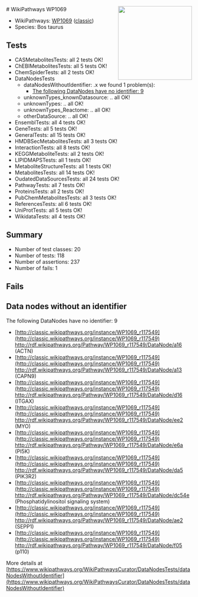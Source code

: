 <img style="float: right; width: 200px" src="https://upload.wikimedia.org/wikipedia/commons/thumb/8/83/Wplogo_with_text_500.png/640px-Wplogo_with_text_500.png" />
# WikiPathways WP1069

* WikiPathways: [WP1069](https://wikipathways.org/pathways/WP1069) ([classic](https://classic.wikipathways.org/instance/WP1069))
* Species: Bos taurus
## Tests
* CASMetabolitesTests: all 2 tests OK!
* ChEBIMetabolitesTests: all 5 tests OK!
* ChemSpiderTests: all 2 tests OK!
* DataNodesTests
    * dataNodesWithoutIdentifier: .x we found 1 problem(s):
        * [The following DataNodes have no identifier: 9](#d2d32fa8)
    * unknownTypes_knownDatasource: .. all OK!
    * unknownTypes: .. all OK!
    * unknownTypes_Reactome: .. all OK!
    * otherDataSource: .. all OK!
* EnsemblTests: all 4 tests OK!
* GeneTests: all 5 tests OK!
* GeneralTests: all 15 tests OK!
* HMDBSecMetabolitesTests: all 3 tests OK!
* InteractionTests: all 8 tests OK!
* KEGGMetaboliteTests: all 2 tests OK!
* LIPIDMAPSTests: all 1 tests OK!
* MetaboliteStructureTests: all 1 tests OK!
* MetabolitesTests: all 14 tests OK!
* OudatedDataSourcesTests: all 24 tests OK!
* PathwayTests: all 7 tests OK!
* ProteinsTests: all 2 tests OK!
* PubChemMetabolitesTests: all 3 tests OK!
* ReferencesTests: all 6 tests OK!
* UniProtTests: all 5 tests OK!
* WikidataTests: all 4 tests OK!


## Summary

* Number of test classes: 20
* Number of tests: 118
* Number of assertions: 237
* Number of fails: 1

## Fails

<a name="d2d32fa8" />

## Data nodes without an identifier

The following DataNodes have no identifier: 9

* [http://classic.wikipathways.org/instance/WP1069_r117549](http://classic.wikipathways.org/instance/WP1069_r117549) http://rdf.wikipathways.org/Pathway/WP1069_r117549/DataNode/a16 (ACTN)
* [http://classic.wikipathways.org/instance/WP1069_r117549](http://classic.wikipathways.org/instance/WP1069_r117549) http://rdf.wikipathways.org/Pathway/WP1069_r117549/DataNode/a13 (CAPN9)
* [http://classic.wikipathways.org/instance/WP1069_r117549](http://classic.wikipathways.org/instance/WP1069_r117549) http://rdf.wikipathways.org/Pathway/WP1069_r117549/DataNode/d16 (ITGAX)
* [http://classic.wikipathways.org/instance/WP1069_r117549](http://classic.wikipathways.org/instance/WP1069_r117549) http://rdf.wikipathways.org/Pathway/WP1069_r117549/DataNode/ee2 (MYO)
* [http://classic.wikipathways.org/instance/WP1069_r117549](http://classic.wikipathways.org/instance/WP1069_r117549) http://rdf.wikipathways.org/Pathway/WP1069_r117549/DataNode/e6a (PI5K)
* [http://classic.wikipathways.org/instance/WP1069_r117549](http://classic.wikipathways.org/instance/WP1069_r117549) http://rdf.wikipathways.org/Pathway/WP1069_r117549/DataNode/da5 (PIK3R2)
* [http://classic.wikipathways.org/instance/WP1069_r117549](http://classic.wikipathways.org/instance/WP1069_r117549) http://rdf.wikipathways.org/Pathway/WP1069_r117549/DataNode/dc54e (Phosphatidylinositol
signaling system)
* [http://classic.wikipathways.org/instance/WP1069_r117549](http://classic.wikipathways.org/instance/WP1069_r117549) http://rdf.wikipathways.org/Pathway/WP1069_r117549/DataNode/ae2 (SEPP1)
* [http://classic.wikipathways.org/instance/WP1069_r117549](http://classic.wikipathways.org/instance/WP1069_r117549) http://rdf.wikipathways.org/Pathway/WP1069_r117549/DataNode/f05 (p110)


More details at [https://www.wikipathways.org/WikiPathwaysCurator/DataNodesTests/dataNodesWithoutIdentifier](https://www.wikipathways.org/WikiPathwaysCurator/DataNodesTests/dataNodesWithoutIdentifier)

